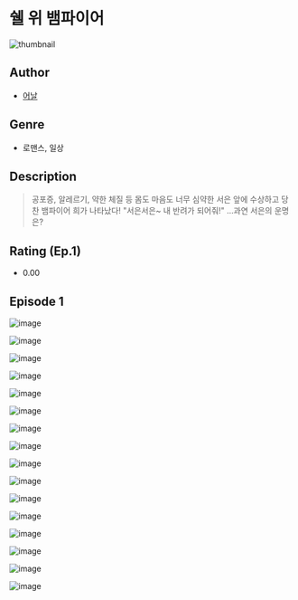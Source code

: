 # 쉘 위 뱀파이어
![thumbnail](https://image-comic.pstatic.net/user_contents_data/challenge_comic/2023/05/25/355078/upload_7147551466094551608_480x623.jpeg)

## Author
- [어날](https://comic.naver.com/artistTitle?id=355078)

## Genre
- 로맨스, 일상

## Description
> 공포증, 알레르기, 약한 체질 등 몸도 마음도 너무 심약한 서은 앞에 수상하고 당찬 뱀파이어 희가 나타났다! "서은서은~ 내 반려가 되어줘!" ...과연 서은의 운명은?


## Rating (Ep.1)
- 0.00

## Episode 1
![image](https://image-comic.pstatic.net/user_contents_data/challenge_comic/2023/05/25/355078/upload_3544956761014548066.jpeg)

![image](https://image-comic.pstatic.net/user_contents_data/challenge_comic/2023/05/25/355078/upload_3703143503211159856.jpeg)

![image](https://image-comic.pstatic.net/user_contents_data/challenge_comic/2023/05/25/355078/upload_3545568995700783413.jpeg)

![image](https://image-comic.pstatic.net/user_contents_data/challenge_comic/2023/05/25/355078/upload_3919086264056440112.jpeg)

![image](https://image-comic.pstatic.net/user_contents_data/challenge_comic/2023/05/25/355078/upload_7364284127240336435.jpeg)

![image](https://image-comic.pstatic.net/user_contents_data/challenge_comic/2023/05/25/355078/upload_3977577000527542579.jpeg)

![image](https://image-comic.pstatic.net/user_contents_data/challenge_comic/2023/05/25/355078/upload_7075825936614241893.jpeg)

![image](https://image-comic.pstatic.net/user_contents_data/challenge_comic/2023/05/25/355078/upload_7076956221646136881.jpeg)

![image](https://image-comic.pstatic.net/user_contents_data/challenge_comic/2023/05/25/355078/upload_7234017282999149620.jpeg)

![image](https://image-comic.pstatic.net/user_contents_data/challenge_comic/2023/05/25/355078/upload_7364289401446491705.jpeg)

![image](https://image-comic.pstatic.net/user_contents_data/challenge_comic/2023/05/25/355078/upload_3486124999107109944.jpeg)

![image](https://image-comic.pstatic.net/user_contents_data/challenge_comic/2023/05/25/355078/upload_3991707022007808820.jpeg)

![image](https://image-comic.pstatic.net/user_contents_data/challenge_comic/2023/05/25/355078/upload_4120903847258698849.jpeg)

![image](https://image-comic.pstatic.net/user_contents_data/challenge_comic/2023/05/25/355078/upload_3906985265825408562.jpeg)

![image](https://image-comic.pstatic.net/user_contents_data/challenge_comic/2023/05/25/355078/upload_7162185977970047332.jpeg)

![image](https://image-comic.pstatic.net/user_contents_data/challenge_comic/2023/05/25/355078/upload_3906417901518074937.jpeg)
